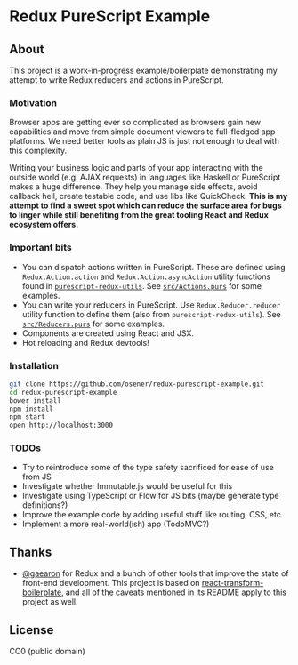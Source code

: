 # Redux PureScript Example

## About

This project is a work-in-progress example/boilerplate demonstrating my attempt
to write Redux reducers and actions in PureScript.

### Motivation

Browser apps are getting ever so complicated as browsers gain new capabilities
and move from simple document viewers to full-fledged app platforms. We need
better tools as plain JS is just not enough to deal with this complexity.

Writing your business logic and parts of your app interacting with the outside
world (e.g. AJAX requests) in languages like Haskell or PureScript makes a huge
difference. They help you manage side effects, avoid callback hell, create
testable code, and use libs like QuickCheck. **This is my attempt to find a
sweet spot which can reduce the surface area for bugs to linger while still
benefiting from the great tooling React and Redux ecosystem offers.**

### Important bits

* You can dispatch actions written in PureScript. These are defined using
  `Redux.Action.action` and `Redux.Action.asyncAction` utility functions found
  in
  [`purescript-redux-utils`](https://github.com/osener/purescript-redux-utils/tree/master/docs/Redux).
  See
  [`src/Actions.purs`](https://github.com/osener/redux-purescript-example/blob/master/src/actions/Actions.purs)
  for some examples.
* You can write your reducers in PureScript. Use `Redux.Reducer.reducer` utility
  function to define them (also from `purescript-redux-utils`). See
  [`src/Reducers.purs`](https://github.com/osener/redux-purescript-example/blob/master/src/reducers/Reducers.purs)
  for some examples.
* Components are created using React and JSX.
* Hot reloading and Redux devtools!

### Installation

```bash
git clone https://github.com/osener/redux-purescript-example.git
cd redux-purescript-example
bower install
npm install
npm start
open http://localhost:3000
```

### TODOs

* Try to reintroduce some of the type safety sacrificed for ease of use from JS
* Investigate whether Immutable.js would be useful for this
* Investigate using TypeScript or Flow for JS bits (maybe generate type definitions?)
* Improve the example code by adding useful stuff like routing, CSS, etc.
* Implement a more real-world(ish) app (TodoMVC?)

## Thanks

* [@gaearon](https://github.com/gaearon) for Redux and a bunch of other tools
  that improve the state of front-end development. This project is based on
  [react-transform-boilerplate](https://github.com/gaearon/react-transform-boilerplate),
  and all of the caveats mentioned in its README apply to this project as well.

## License

CC0 (public domain)
